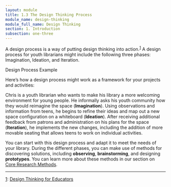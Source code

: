 ```yaml
---
layout: module
title: 1.3 The Design Thinking Process
module_name: design-thinking
module_full_name: Design Thinking
section: 1. Introduction
subsection: one-three
---
```


A design process is a way of putting design thinking into action.<sup><a name="1" href="#fn1">1</a></sup> A design process for youth librarians might include the following three phases: Imagination, Ideation, and Iteration.  

<div class="case_study_box">
<p>Design Process Example</p>
<p>Here’s how a design process might work as a framework for your projects and activities:</p>
<p>Chris is a youth librarian who wants to make his library a more welcoming environment for young people. He informally asks his youth community how they would reimagine the space (<b>Imagination</b>). Using observations and information from teens, he begins to refine their ideas and map out a new space configuration on a whiteboard (<b>Ideation</b>). After receiving additional feedback from patrons and administration on his plans for the space (<b>Iteration</b>), he implements the new changes, including the addition of more movable seating that allows teens to work on individual activities.</p> 
</div>

You can start with this design process and adapt it to meet the needs of your library. During the different phases, you can make use of methods for discovering solutions, including **observing**, **brainstorming**, and designing **prototypes**. You can learn more about these methods in our section on [Core Research Methods]({{site.url}}{{site.baseurl}}/design-thinking/section-3-0.html).  

<hr/>

<a name="fn1" href="#1">1</a>: [Design Thinking for Educators](http://www.designthinkingforeducators.com/)